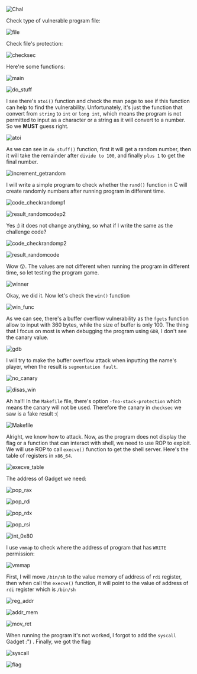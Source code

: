 ![Chal](https://github.com/OceanTran999/picoCTF_writeup/assets/100577019/c9c65d7b-4c7f-4b08-937f-f7f70d237c3c)


Check type of vulnerable program file:

![file](https://github.com/OceanTran999/picoCTF_writeup/assets/100577019/44cbf983-2229-4e23-bfbb-cf6221851051)


Check file's protection:

![checksec](https://github.com/OceanTran999/picoCTF_writeup/assets/100577019/834387f0-ee3e-49d2-8db7-3b6730fd2018)


Here're some functions:

![main](https://github.com/OceanTran999/picoCTF_writeup/assets/100577019/9b8117ba-12e6-4038-a2c2-1d79c425fe0b)


![do_stuff](https://github.com/OceanTran999/picoCTF_writeup/assets/100577019/9d61f4f1-4752-4b40-8958-e6c10dfaaf6d)


I see there's `atoi()` function and check the man page to see if this function can help to find the vulnerability. Unfortunately, it's just the function that convert from `string` to `int` or `long int`, which means the program is not permitted to input as a character or a string as it will convert to a number. So we **MUST** guess right.

![atoi](https://github.com/OceanTran999/picoCTF_writeup/assets/100577019/c04e3df3-2952-4348-80f9-62a233929cb7)


As we can see in `do_stuff()` function, first it will get a random number, then it will take the remainder after `divide to 100`, and finally `plus 1` to get the final number.

![increment_getrandom](https://github.com/OceanTran999/picoCTF_writeup/assets/100577019/7ace4280-c6cd-406d-ada1-1508d6ed62c5)


I will write a simple program to check whether the `rand()` function in C will create randomly numbers after running program in different time.

![code_checkrandomp1](https://github.com/OceanTran999/picoCTF_writeup/assets/100577019/dde24f98-8f9a-49c9-83e3-4fb88aa3b19f)


![result_randomcodep2](https://github.com/OceanTran999/picoCTF_writeup/assets/100577019/25767c2b-6363-418c-b78a-e9288f16ca21)


Yes :) it does not change anything, so what if I write the same as the challenge code?

![code_checkrandomp2](https://github.com/OceanTran999/picoCTF_writeup/assets/100577019/45d2cb99-6709-4e3b-a6b6-ae0b1e390e62)


![result_randomcode](https://github.com/OceanTran999/picoCTF_writeup/assets/100577019/4b0aae4d-b49a-4d8e-b8d5-83e3ab00eeb5)


Wow 😮. The values are not different when running the program in different time, so let testing the program game.

![winner](https://github.com/OceanTran999/picoCTF_writeup/assets/100577019/1ee86cac-de60-47f8-bffd-0a31029f962b)


Okay, we did it. Now let's check the `win()` function

![win_func](https://github.com/OceanTran999/picoCTF_writeup/assets/100577019/aa3f4187-b44d-4e14-ac59-87762e56681c)


As we can see, there's a buffer overflow vulnerability as the `fgets` function allow to input with 360 bytes, while the size of buffer is only 100. The thing that I focus on most is when debugging the program using `GDB`, I don't see the canary value.

![gdb](https://github.com/OceanTran999/picoCTF_writeup/assets/100577019/6ed2cf5b-fb7c-47dd-b2e7-cfe759bd6073)


I will try to make the buffer overflow attack when inputting the name's player, when the result is `segmentation fault`.

![no_canary](https://github.com/OceanTran999/picoCTF_writeup/assets/100577019/ae83e7ed-beec-42e0-afdb-a0ab437bd8ca)


![disas_win](https://github.com/OceanTran999/picoCTF_writeup/assets/100577019/8ff8dc3d-a6e6-424a-a59a-de6f76244f56)


Ah ha!!! In the `Makefile` file, there's option `-fno-stack-protection` which means the canary will not be used. Therefore the canary in `checksec` we saw is a fake result :(

![Makefile](https://github.com/OceanTran999/picoCTF_writeup/assets/100577019/6afabdcc-f8da-4296-8bc6-c6ee77a5c968)


Alright, we know how to attack. Now, as the program does not display the flag or a function that can interact with shell, we need to use ROP to exploit. We will use ROP to call `execve()` function to get the shell server. Here's the table of registers in `x86_64`.

![execve_table](https://github.com/OceanTran999/picoCTF_writeup/assets/100577019/33d2dc75-cd05-4a08-b061-e2c4c12ce714)


The address of Gadget we need:

![pop_rax](https://github.com/OceanTran999/picoCTF_writeup/assets/100577019/943e9e87-5c6c-49c2-a914-f461d8529b5c)


![pop_rdi](https://github.com/OceanTran999/picoCTF_writeup/assets/100577019/c4d76554-59bb-4eb5-8285-ae0d40643694)


![pop_rdx](https://github.com/OceanTran999/picoCTF_writeup/assets/100577019/bb9e9dad-51ea-477f-b6a0-13d3579b4666)


![pop_rsi](https://github.com/OceanTran999/picoCTF_writeup/assets/100577019/3b793b50-8625-4e71-a6eb-681063f6897d)


![int_0x80](https://github.com/OceanTran999/picoCTF_writeup/assets/100577019/cdbb117c-1dee-4c4b-a822-0f9fd77567e1)


I use `vmmap` to check where the address of program that has `WRITE` permission:

![vmmap](https://github.com/OceanTran999/picoCTF_writeup/assets/100577019/e51aec88-79d4-405d-a090-e5a4df2a1b45)


First, I will move `/bin/sh` to the value memory of address of `rdi` register, then when call the `execve()` function, it will point to the value of address of `rdi` register which is `/bin/sh`

![reg_addr](https://github.com/OceanTran999/picoCTF_writeup/assets/100577019/2533c46a-1ce9-405b-b670-369194465b5f)


![addr_mem](https://github.com/OceanTran999/picoCTF_writeup/assets/100577019/807dfea7-4cb5-4efd-bfb1-5d347b8e070a)


![mov_ret](https://github.com/OceanTran999/picoCTF_writeup/assets/100577019/597c279b-9b51-4ae1-bb9f-7db84011244e)


When running the program it's not worked, I forgot to add the `syscall` Gadget :") . Finally, we got the flag

![syscall](https://github.com/OceanTran999/picoCTF_writeup/assets/100577019/dec04572-b833-4d49-863b-29c8e6f00797)


![flag](https://github.com/OceanTran999/picoCTF_writeup/assets/100577019/e1ed0fe7-9a6d-4297-b52a-c3cc6bb1f007)
